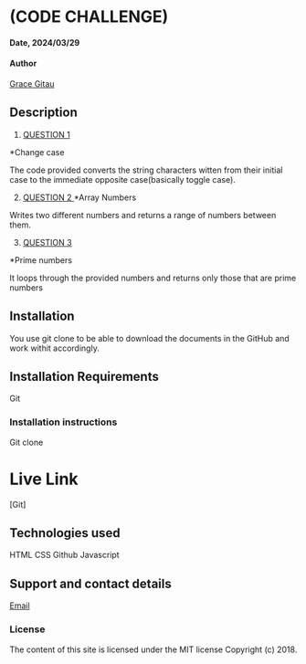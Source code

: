 # (CODE CHALLENGE)

#### Date, 2024/03/29

#### Author
[Grace Gitau](https://github.com/gitaunthama/Personal-Porfolio.git)


## Description

1. <u>QUESTION 1</u> 

  *Change case

  <p>The code provided converts the string characters witten from their initial case to the immediate opposite case(basically toggle case).</p>

   

2. <u>QUESTION 2 </u>
*Array Numbers
   
  <p>Writes two different numbers and returns a range of numbers between them.</p>

3. <u>QUESTION 3</u>

  *Prime numbers

<p> It loops through the provided numbers and returns only those that are prime numbers</p>


## Installation
You use git clone to be able to download the documents in the GitHub and work withit accordingly.

## Installation Requirements
Git

### Installation instructions
Git clone  

# Live Link
[Git] 

## Technologies used
HTML
CSS
Github
Javascript

## Support and contact details
[Email](https://mail.google.com/mail/u/1/#inbox)

### License
The content of this site is licensed under the MIT license
Copyright (c) 2018.




















